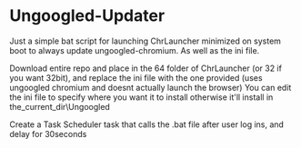 # Ungoogled-Updater
Just a simple bat script for launching ChrLauncher minimized on system boot to always update ungoogled-chromium. As well as the ini file.

Download entire repo and place in the 64 folder of ChrLauncher (or 32 if you want 32bit), and replace the ini file with the one provided (uses ungoogled chromium and doesnt actually launch the browser) 
You can edit the ini file to specify where you want it to install otherwise it'll install in the_current_dir\Ungoogled

Create a Task Scheduler task that calls the .bat file after user log ins, and delay for 30seconds
